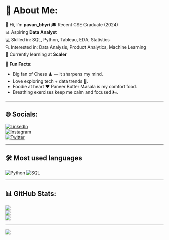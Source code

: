 # 💫 About Me:
👋 Hi, I’m **pavan_bhyri**
🎓 Recent CSE Graduate (2024)  
📊 Aspiring **Data Analyst**  
💻 Skilled in: SQL, Python, Tableau, EDA, Statistics  
🔍 Interested in: Data Analysis, Product Analytics, Machine Learning  
🌱 Currently learning at **Scaler**  

🎉 **Fun Facts**:  
- Big fan of Chess ♟️ — it sharpens my mind.   
- Love exploring tech + data trends 🚀.  
- Foodie at heart ❤️ Paneer Butter Masala is my comfort food. 
- Breathing exercises keep me calm and focused 🌬️.  

---

## 🌐 Socials:
[![LinkedIn](https://img.shields.io/badge/LinkedIn-%230077B5.svg?logo=linkedin&logoColor=white)](https://www.linkedin.com/in/pavan-sai-bhyri-6b285324a)  
[![Instagram](https://img.shields.io/badge/Instagram-%23E4405F.svg?logo=Instagram&logoColor=white)](https://www.instagram.com/pavan_bhyri?utm_source=qr&igsh=MXc0c25uOW5qeHBoYw==)  
[![Twitter](https://img.shields.io/badge/Twitter-%231DA1F2.svg?logo=Twitter&logoColor=white)](https://x.com/pavan_bhyri?t=TNTchhbWpyRJiMgfVMjd5w&s=08)  

---

## 🛠️ Most used languages
![Python](https://img.shields.io/badge/Python-3776AB?logo=python&logoColor=white) ![SQL](https://img.shields.io/badge/SQL-003B57?logo=none&logoColor=white)

---

## 📊 GitHub Stats:
![](https://github-readme-stats.vercel.app/api?username=pavanbhyri-25&theme=radical&hide_border=false&include_all_commits=true&count_private=true)  
![](https://github-readme-streak-stats.herokuapp.com/?user=pavanbhyri-25&theme=radical&hide_border=false)  
![](https://github-readme-stats.vercel.app/api/top-langs/?username=pavanbhyri-25&theme=radical&hide_border=false&include_all_commits=true&count_private=true&layout=compact)

---

[![](https://visitcount.itsvg.in/api?id=pavanbhyri-25&icon=4&color=0)](https://visitcount.itsvg.in)
